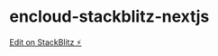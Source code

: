 # encloud-stackblitz-nextjs

[Edit on StackBlitz ⚡️](https://stackblitz.com/edit/encloud-stackblitz-nextjs)

